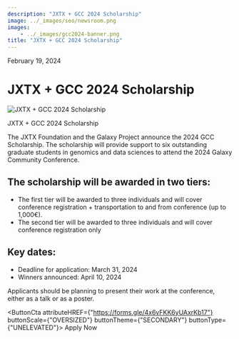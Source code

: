 ```yaml
---
description: "JXTX + GCC 2024 Scholarship"
image: ../_images/seo/newsroom.png
images:
    - ../_images/gcc2024-banner.png
title: "JXTX + GCC 2024 Scholarship"
---
```


<Date>February 19, 2024</Date>

# JXTX + GCC 2024 Scholarship

<Image alt="JXTX + GCC 2024 Scholarship" image={props.images[0]}></Image>

<figcaption>JXTX + GCC 2024 Scholarship</figcaption>


The JXTX Foundation and the Galaxy Project announce the 2024 GCC Scholarship. The scholarship will provide support to six outstanding graduate students in genomics and data sciences to attend the 2024 Galaxy Community Conference.

## The scholarship will be awarded in two tiers:

- The first tier will be awarded to three individuals and will cover conference registration + transportation to and from conference (up to 1,000€). 
- The second tier will be awarded to three individuals and will cover conference registration only

## Key dates:

- Deadline for application: March 31, 2024
- Winners announced: April 10, 2024

Applicants should be planning to present their work at the conference, either as a talk or as a poster.

<ButtonCta
    attributeHREF={"https://forms.gle/4x6vFKK6yUAxrKb17"}
    buttonScale={"OVERSIZED"}
    buttonTheme={"SECONDARY"}
    buttonType={"UNELEVATED"}>
Apply Now
</ButtonCta>